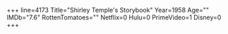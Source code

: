 +++
line=4173
Title="Shirley Temple's Storybook"
Year=1958
Age=""
IMDb="7.6"
RottenTomatoes=""
Netflix=0
Hulu=0
PrimeVideo=1
Disney=0
+++

